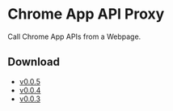# Chrome App API Proxy
Call Chrome App APIs from a Webpage.

## Download
* [v0.0.5](https://github.com/wotjs/chrome-app-api-proxy/raw/master/build/chrome-api-proxy-v0.0.5.crx)
* [v0.0.4](https://github.com/wotjs/chrome-app-api-proxy/raw/master/build/chrome-api-proxy-v0.0.4.crx)
* [v0.0.3](https://github.com/wotjs/chrome-app-api-proxy/raw/master/build/chrome-api-proxy-v0.0.3.crx)
